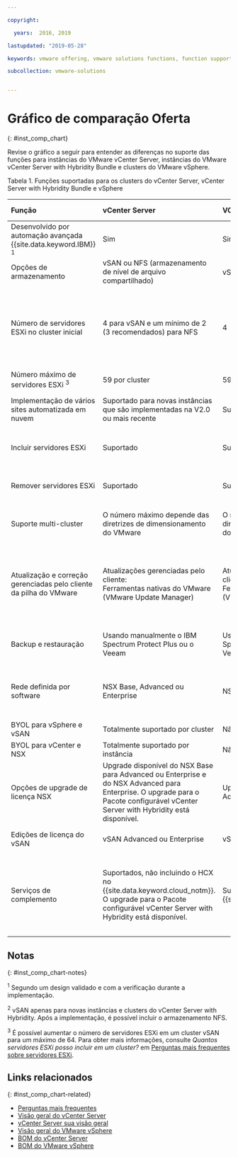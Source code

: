 ```yaml
---

copyright:

  years:  2016, 2019

lastupdated: "2019-05-28"

keywords: vmware offering, vmware solutions functions, function support

subcollection: vmware-solutions


---
```


# Gráfico de comparação Oferta
{: #inst_comp_chart}

Revise o gráfico a seguir para entender as diferenças no suporte das funções para instâncias do VMware vCenter Server, instâncias do VMware vCenter Server with Hybridity Bundle e clusters do VMware vSphere.

Tabela 1. Funções suportadas para os clusters do vCenter Server, vCenter Server with Hybridity Bundle e vSphere

| Função | vCenter Server | VCenter Server with Hybridity | VMware vSphere |
|:--- |:--- |:--- |:--- |
| Desenvolvido por automação avançada {{site.data.keyword.IBM}} <sup>1</sup> | Sim | Sim | Não. Autoconstruído e configurado |
| Opções de armazenamento | vSAN ou NFS (armazenamento de nível de arquivo compartilhado) | vSAN ou NFS <sup>2</sup> | vSAN ou NFS |
| Número de servidores ESXi no cluster inicial | 4 para vSAN e um mínimo de 2 (3 recomendados) para NFS | 4 | 1 para escalar um cluster existente, 4 para novo cluster vSAN e um mínimo de 3 para o novo cluster com NFS |
| Número máximo de servidores ESXi <sup>3</sup> | 59 por cluster | 59 por cluster | 60 por cluster |
| Implementação de vários sites automatizada em nuvem |Suportado para novas instâncias que são implementadas na V2.0 ou mais recente | Suportado | Suportado. Configuração automatizada não incluída |
| Incluir servidores ESXi | Suportado | Suportado | Suportado. Configuração automatizada não incluída |
| Remover servidores ESXi | Suportado | Suportado | Suportado. Configuração automatizada não incluída |
| Suporte multi-cluster | O número máximo depende das diretrizes de dimensionamento do VMware | O número máximo depende das diretrizes de dimensionamento do VMware | Suportado. Configuração automatizada não incluída |
| Atualização e correção gerenciadas pelo cliente da pilha do VMware | Atualizações gerenciadas pelo cliente:<br/>Ferramentas nativas do VMware (VMware Update Manager) | Atualizações gerenciadas pelo cliente:<br/>Ferramentas nativas do VMware (VMware Update Manager) | Atualizações gerenciadas pelo cliente:<br/>Ferramentas nativas do VMware (VMware Update Manager) |
| Backup e restauração | Usando manualmente o IBM Spectrum Protect Plus ou o Veeam | Usando manualmente o IBM Spectrum Protect Plus ou o Veeam | Solução de backup e restauração não incluída |
| Rede definida por software | NSX Base, Advanced ou Enterprise | NSX Advanced ou Enterprise | NSX Standard, Base ou Enterprise. Configuração automatizada não incluída |
| BYOL para vSphere e vSAN | Totalmente suportado por cluster | Não suportado | Suportado |
| BYOL para vCenter e NSX | Totalmente suportado por instância | Não suportado | Suportado |
| Opções de upgrade de licença NSX | Upgrade disponível do NSX Base para Advanced ou Enterprise e do NSX Advanced para Enterprise. O upgrade para o Pacote configurável vCenter Server with Hybridity está disponível. | Upgrade disponível do NSX Advanced para Enterprise  | Nenhum |
| Edições de licença do vSAN | vSAN Advanced ou Enterprise | vSAN Advanced ou Enterprise | vSAN Advanced ou Enterprise  |
| Serviços de complemento | Suportados, não incluindo o HCX no {{site.data.keyword.cloud_notm}}. O upgrade para o Pacote configurável vCenter Server with Hybridity está disponível. | Suportado, incluindo o HCX no {{site.data.keyword.cloud_notm}}. | Não suportado pela automação dessa solução, mas é possível trazer e instalar o seu próprio software. |

## Notas
{: #inst_comp_chart-notes}

<sup>1</sup> Segundo um design validado e com a verificação durante a implementação.

<sup>2</sup> vSAN apenas para novas instâncias e clusters do vCenter Server with Hybridity. Após a implementação, é possível incluir o armazenamento NFS.

<sup>3</sup> É possível aumentar o número de servidores ESXi em um cluster vSAN para um máximo de 64. Para obter mais informações, consulte _Quantos servidores ESXi posso incluir em um cluster?_ em [Perguntas mais frequentes sobre servidores ESXi](/docs/services/vmwaresolutions/vmonic?topic=vmware-solutions-faq_esxi).

## Links relacionados
{: #inst_comp_chart-related}

* [Perguntas mais frequentes](/docs/services/vmwaresolutions/vmonic?topic=vmware-solutions-faq)
* [Visão geral do vCenter Server](/docs/services/vmwaresolutions/vcenter?topic=vmware-solutions-vc_vcenterserveroverview)
* [vCenter Server sua visão geral](/docs/services/vmwaresolutions/vcenter?topic=vmware-solutions-vc_hybrid_overview)
* [Visão geral do VMware vSphere](/docs/services/vmwaresolutions/vsphere?topic=vmware-solutions-vs_vsphereclusteroverview)
* [BOM do vCenter Server](/docs/services/vmwaresolutions/vcenter?topic=vmware-solutions-vc_bom)
* [ BOM do VMware vSphere ](/docs/services/vmwaresolutions/vsphere?topic=vmware-solutions-vs_bom)
